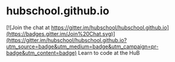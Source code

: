# hubschool.github.io

[![Join the chat at https://gitter.im/hubschool/hubschool.github.io](https://badges.gitter.im/Join%20Chat.svg)](https://gitter.im/hubschool/hubschool.github.io?utm_source=badge&utm_medium=badge&utm_campaign=pr-badge&utm_content=badge)
Learn to code at the HuB

